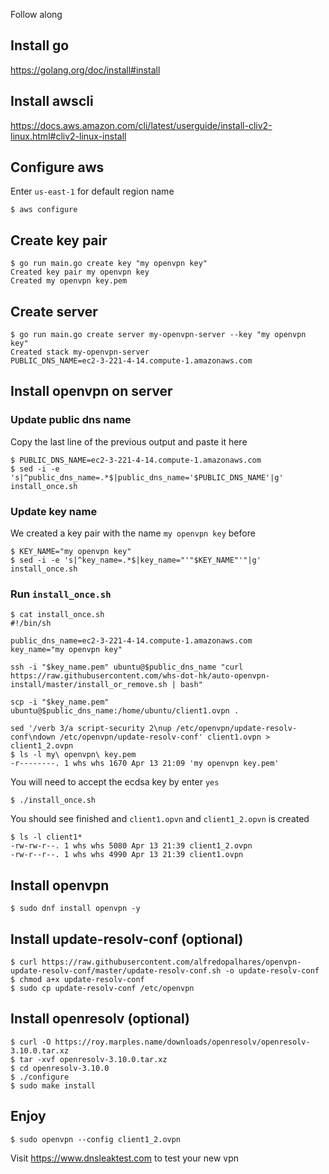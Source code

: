 Follow along

## Install go
https://golang.org/doc/install#install

## Install awscli
https://docs.aws.amazon.com/cli/latest/userguide/install-cliv2-linux.html#cliv2-linux-install

## Configure aws

Enter `us-east-1` for default region name

```
$ aws configure
```

## Create key pair

```
$ go run main.go create key "my openvpn key"
Created key pair my openvpn key
Created my openvpn key.pem
```

## Create server

```
$ go run main.go create server my-openvpn-server --key "my openvpn key"
Created stack my-openvpn-server
PUBLIC_DNS_NAME=ec2-3-221-4-14.compute-1.amazonaws.com
```

## Install openvpn on server

### Update public dns name

Copy the last line of the previous output and paste it here

```
$ PUBLIC_DNS_NAME=ec2-3-221-4-14.compute-1.amazonaws.com
$ sed -i -e 's|^public_dns_name=.*$|public_dns_name='$PUBLIC_DNS_NAME'|g' install_once.sh
```

### Update key name

We created a key pair with the name `my openvpn key` before

```
$ KEY_NAME="my openvpn key"
$ sed -i -e 's|^key_name=.*$|key_name="'"$KEY_NAME"'"|g' install_once.sh
```

### Run `install_once.sh`
```
$ cat install_once.sh
#!/bin/sh

public_dns_name=ec2-3-221-4-14.compute-1.amazonaws.com
key_name="my openvpn key"

ssh -i "$key_name.pem" ubuntu@$public_dns_name "curl https://raw.githubusercontent.com/whs-dot-hk/auto-openvpn-install/master/install_or_remove.sh | bash"

scp -i "$key_name.pem" ubuntu@$public_dns_name:/home/ubuntu/client1.ovpn .

sed '/verb 3/a script-security 2\nup /etc/openvpn/update-resolv-conf\ndown /etc/openvpn/update-resolv-conf' client1.ovpn > client1_2.ovpn
$ ls -l my\ openvpn\ key.pem
-r--------. 1 whs whs 1670 Apr 13 21:09 'my openvpn key.pem'
```

You will need to accept the ecdsa key by enter `yes`

```
$ ./install_once.sh
```

You should see finished and `client1.opvn` and `client1_2.opvn` is
created

```
$ ls -l client1*
-rw-rw-r--. 1 whs whs 5080 Apr 13 21:39 client1_2.ovpn
-rw-r--r--. 1 whs whs 4990 Apr 13 21:39 client1.ovpn
```

## Install openvpn

```
$ sudo dnf install openvpn -y
```

## Install update-resolv-conf (optional)

```
$ curl https://raw.githubusercontent.com/alfredopalhares/openvpn-update-resolv-conf/master/update-resolv-conf.sh -o update-resolv-conf
$ chmod a+x update-resolv-conf
$ sudo cp update-resolv-conf /etc/openvpn
```

## Install openresolv (optional)

```
$ curl -O https://roy.marples.name/downloads/openresolv/openresolv-3.10.0.tar.xz
$ tar -xvf openresolv-3.10.0.tar.xz
$ cd openresolv-3.10.0
$ ./configure
$ sudo make install
```

## Enjoy
```
$ sudo openvpn --config client1_2.ovpn
```

Visit https://www.dnsleaktest.com to test your new vpn
